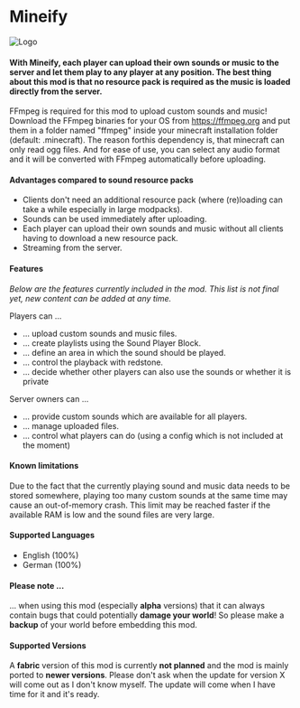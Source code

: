 # Mineify

![Logo](https://github.com/MisterJulsen/Mineify/blob/1.18.2/mineify_logo.png)
 
#### **With Mineify, each player can upload their own sounds or music to the server and let them play to any player at any position. The best thing about this mod is that no resource pack is required as the music is loaded directly from the server.**

FFmpeg is required for this mod to upload custom sounds and music! Download the FFmpeg binaries for your OS from https://ffmpeg.org and put them in a folder named "ffmpeg" inside your minecraft installation folder (default: .minecraft). The reason forthis dependency is, that minecraft can only read ogg files. And for ease of use, you can select any audio format and it will be converted with FFmpeg automatically before uploading.

#### **Advantages compared to sound resource packs**
- Clients don't need an additional resource pack (where (re)loading can take a while especially in large modpacks).
- Sounds can be used immediately after uploading.
- Each player can upload their own sounds and music without all clients having to download a new resource pack.
- Streaming from the server.

#### **Features**
_Below are the features currently included in the mod. This list is not final yet, new content can be added at any time._

Players can ...
 - ... upload custom sounds and music files.
 - ... create playlists using the Sound Player Block.
 - ... define an area in which the sound should be played.
 - ... control the playback with redstone.
 - ... decide whether other players can also use the sounds or whether it is private

Server owners can ...
- ... provide custom sounds which are available for all players.
- ... manage uploaded files.
- ... control what players can do (using a config which is not included at the moment)
  
#### **Known limitations**
Due to the fact that the currently playing sound and music data needs to be stored somewhere, playing too many custom sounds at the same time may cause an out-of-memory crash. This limit may be reached faster if the available RAM is low and the sound files are very large.

#### **Supported Languages**
 - English (100%)
 - German (100%)

#### **Please note ...**
... when using this mod (especially **alpha** versions) that it can always contain bugs that could potentially **damage your world**! So please make a **backup** of your world before embedding this mod.

#### **Supported Versions**
A **fabric** version of this mod is currently **not planned** and the mod is mainly ported to **newer versions**. Please don't ask when the update for version X will come out as I don't know myself. The update will come when I have time for it and it's ready.
